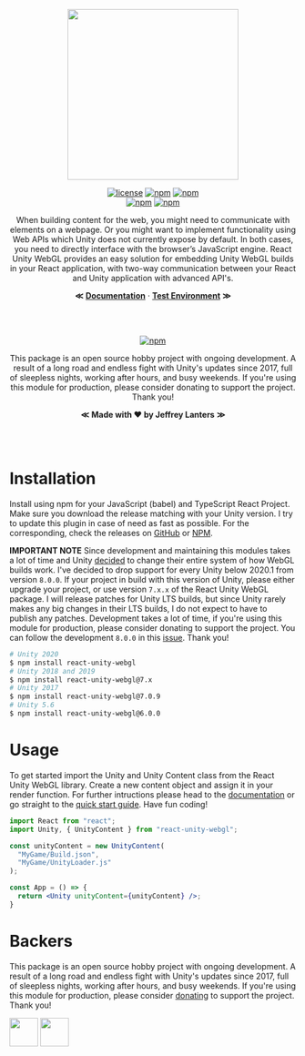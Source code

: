 <div align="center">

<img src="https://raw.githubusercontent.com/elraccoone/react-unity-webgl/master/.github/WIKI/logo.png" height="300px"></br>

[![license](https://img.shields.io/badge/license-Apache_2.0-red.svg?style=for-the-badge)]()
[![npm](https://img.shields.io/npm/v/react-unity-webgl.svg?style=for-the-badge)]()
[![npm](https://img.shields.io/badge/build-passing-brightgreen.svg?style=for-the-badge)]()
<br/>
[![npm](https://img.shields.io/github/stars/elraccoone/react-unity-webgl.svg?style=for-the-badge)]()
[![npm](https://img.shields.io/npm/dt/react-unity-webgl.svg?style=for-the-badge)]()

When building content for the web, you might need to communicate with elements on a webpage. Or you might want to implement functionality using Web APIs which Unity does not currently expose by default. In both cases, you need to directly interface with the browser’s JavaScript engine. React Unity WebGL provides an easy solution for embedding Unity WebGL builds in your React application, with two-way communication between your React and Unity application with advanced API's.

**&Lt;**
[**Documentation**](https://github.com/elraccoone/react-unity-webgl/wiki) &middot;
[**Test Environment**](https://github.com/jeffreylanters/react-unity-webgl-test)
**&Gt;**

<br/><br/>

[![npm](https://img.shields.io/badge/sponsor_the_project-donate-E12C9A.svg?style=for-the-badge)](https://paypal.me/jeffreylanters)

This package is an open source hobby project with ongoing development. A result of a long road and endless fight with Unity's updates since 2017, full of sleepless nights, working after hours, and busy weekends. If you're using this module for production, please consider donating to support the project. Thank you!

**&Lt;**
**Made with &hearts; by Jeffrey Lanters**
**&Gt;**

<br/><br/>

</div>

# Installation

Install using npm for your JavaScript (babel) and TypeScript React Project. Make sure you download the release matching with your Unity version. I try to update this plugin in case of need as fast as possible. For the corresponding, check the releases on [GitHub](https://github.com/elraccoone/react-unity-webgl/releases) or [NPM](https://www.npmjs.com/package/react-unity-webgl).

**IMPORTANT NOTE** Since development and maintaining this modules takes a lot of time and Unity [decided](https://forum.unity.com/threads/changes-to-the-webgl-loader-and-templates-introduced-in-unity-2020-1.817698/) to change their entire system of how WebGL builds work. I've decided to drop support for every Unity below 2020.1 from version `8.0.0`. If your project in build with this version of Unity, please either upgrade your project, or use version `7.x.x` of the React Unity WebGL package. I will release patches for Unity LTS builds, but since Unity rarely makes any big changes in their LTS builds, I do not expect to have to publish any patches. Development takes a lot of time, if you're using this module for production, please consider donating to support the project. You can follow the development `8.0.0` in this [issue](https://github.com/elraccoone/react-unity-webgl/issues/96). Thank you! 

```sh
# Unity 2020
$ npm install react-unity-webgl
# Unity 2018 and 2019
$ npm install react-unity-webgl@7.x
# Unity 2017
$ npm install react-unity-webgl@7.0.9
# Unity 5.6
$ npm install react-unity-webgl@6.0.0
```

# Usage

To get started import the Unity and Unity Content class from the React Unity WebGL library. Create a new content object and assign it in your render function. For further intructions please head to the [documentation](https://github.com/elraccoone/react-unity-webgl/wiki) or go straight to the [quick start guide](https://github.com/elraccoone/react-unity-webgl/wiki/Quick-Start-Guide). Have fun coding!

```jsx
import React from "react";
import Unity, { UnityContent } from "react-unity-webgl";

const unityContent = new UnityContent(
  "MyGame/Build.json",
  "MyGame/UnityLoader.js"
);

const App = () => {
  return <Unity unityContent={unityContent} />;
}
```


# Backers

This package is an open source hobby project with ongoing development. A result of a long road and endless fight with Unity's updates since 2017, full of sleepless nights, working after hours, and busy weekends. If you're using this module for production, please consider [donating](https://paypal.me/jeffreylanters) to support the project. Thank you!

[<img src="https://avatars2.githubusercontent.com/u/2016308?s=460&v=4" width="50" height="50" />](https://github.com/mrniket)
[<img src="https://avatars3.githubusercontent.com/u/20756439?s=460&v=4" width="50" height="50" />](https://github.com/webbertakken)
